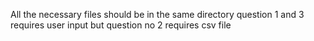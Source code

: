 All the necessary files should be in the same directory
question 1 and 3 requires user input but question no 2 requires csv file 


